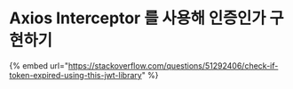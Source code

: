 # Axios Interceptor 를 사용해 인증인가 구현하기





{% embed url="https://stackoverflow.com/questions/51292406/check-if-token-expired-using-this-jwt-library" %}
